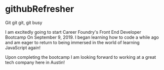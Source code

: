 # githubRefresher
Git git git, git busy

I am excitedly going to start Career Foundry's Front End Developer Bootcamp On September 9, 2019. I began learning how to code a while ago and am eager to return to being immersed in the world of learning JavaScript again! 

Upon completing the bootcamp I am looking forward to working at a great tech company here in Austin!
